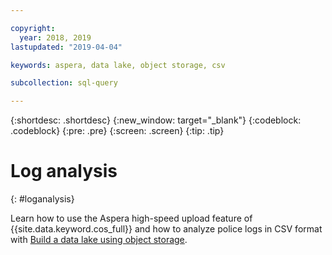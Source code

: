 ```yaml
---

copyright:
  year: 2018, 2019
lastupdated: "2019-04-04"

keywords: aspera, data lake, object storage, csv

subcollection: sql-query

---
```


{:shortdesc: .shortdesc}
{:new_window: target="_blank"}
{:codeblock: .codeblock}
{:pre: .pre}
{:screen: .screen}
{:tip: .tip}



# Log analysis
{: #loganalysis}

Learn how to use the Aspera high-speed upload feature of {{site.data.keyword.cos_full}} and how to analyze police logs in CSV format with
[Build a data lake using object storage](https://console.bluemix.net/docs/tutorials/smart-data-lake.html#build-a-data-lake-using-object-storage).


